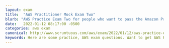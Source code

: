 ```yaml
---
layout: exam
title:  "AWS Practitioner Mock Exam Two"
blurb: "AWS Practice Exam Two for people who want to pass the Amazon Practitioner Certification on the first try."
date:   2022-01-12 08:17:00 -0500
categories: aws exam
canonical: http://www.scrumtuous.com/aws/exam/2022/01/12/aws-practice-exam-two.html
keywords: Here are some practice, AWS exam questions. Want to get AWS Practitioner certified? Start here.
---
```


<div id="root" data-name="Exam Two" data-param='{ "quid" : { "$in" : [220, 246, 191, 108, 84, 29, 111, 74, 202, 80, 194, 86, 247, 114, 162, 64, 177, 177, 164, 169, 243, 217, 139, 247, 152, 141, 23, 225, 231, 16, 249, 219, 113, 34, 228, 45, 201, 142, 245, 228, 68, 14, 69, 124, 106, 152, 116, 221, 114, 25, 7, 74, 119, 60] } }'></div>



